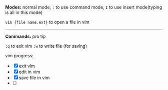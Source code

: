 **Modes:** normal mode, `:` to use command mode, `I` to use insert mode(typing is all in this mode)

`vim {file name.ext}` to open a file in vim

***


**Commands:**
pro tip

`:q` to exit vim
`:w` to write file (for saving)

vim progress:
- [x] exit vim
- [x] edit in vim
- [x] save file in vim
- [ ] 